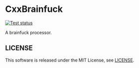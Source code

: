 CxxBrainfuck
============

[![Test status](https://travis-ci.org/koturn/CppBrainfuck.png)](https://travis-ci.org/koturn/CppBrainfuck)

A brainfuck processor.


## LICENSE

This software is released under the MIT License, see [LICENSE](LICENSE).
